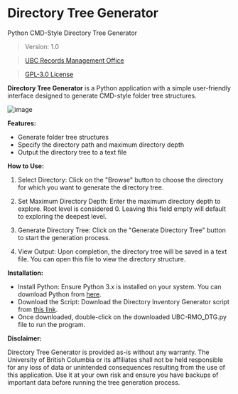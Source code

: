 # Directory Tree Generator
Python CMD-Style Directory Tree Generator
> Version: 1.0

> [UBC Records Management Office](https://recordsmanagement.ubc.ca)

> [GPL-3.0 License](https://www.gnu.org/licenses/gpl-3.0.en.html)

**Directory Tree Generator** is a Python application with a simple user-friendly interface designed to generate CMD-style folder tree structures.

![image](https://github.com/UBC-Archives/Directory-Tree-Generator/assets/6263442/e9fafea2-4a54-49d3-8a49-e9eb4460f7b5)

**Features:**
- Generate folder tree structures
- Specify the directory path and maximum directory depth
- Output the directory tree to a text file

**How to Use:**

1. Select Directory: Click on the "Browse" button to choose the directory for which you want to generate the directory tree.

2. Set Maximum Directory Depth: Enter the maximum directory depth to explore. Root level is considered 0. Leaving this field empty will default to exploring the deepest level.

3. Generate Directory Tree: Click on the "Generate Directory Tree" button to start the generation process.

4. View Output: Upon completion, the directory tree will be saved in a text file. You can open this file to view the directory structure.

**Installation:**

- Install Python: Ensure Python 3.x is installed on your system. You can download Python from [here](https://www.python.org/downloads).
- Download the Script: Download the Directory Inventory Generator script from [this link](https://github.com/UBC-Archives/Directory-Tree-Generator/blob/main/UBC-RMO_DTG.py).
- Once downloaded, double-click on the downloaded UBC-RMO_DTG.py file to run the program.

**Disclaimer:**

Directory Tree Generator is provided as-is without any warranty. The University of British Columbia or its affiliates shall not be held responsible for any loss of data or unintended consequences resulting from the use of this application. Use it at your own risk and ensure you have backups of important data before running the tree generation process.
